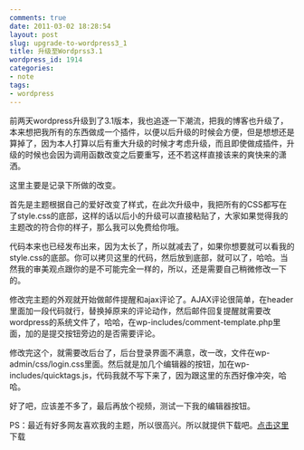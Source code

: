 ```yaml
---
comments: true
date: 2011-03-02 18:28:54
layout: post
slug: upgrade-to-wordpress3_1
title: 升级至Wordprss3.1
wordpress_id: 1914
categories:
- note
tags:
- wordpress
---
```


前两天wordpress升级到了3.1版本，我也追逐一下潮流，把我的博客也升级了，本来想把我所有的东西做成一个插件，以便以后升级的时候会方便，但是想想还是算掉了，因为本人打算以后有重大升级的时候才考虑升级，而且即使做成插件，升级的时候也会因为调用函数改变之后要重写，还不若这样直接该来的爽快来的潇洒。



这里主要是记录下所做的改变。

首先是主题根据自己的爱好改变了样式，在此次升级中，我把所有的CSS都写在了style.css的底部，这样的话以后小的升级可以直接粘贴了，大家如果觉得我的主题改的符合你的样子，那么我可以免费给你哦。

代码本来也已经发布出来，因为太长了，所以就减去了，如果你想要就可以看我的style.css的底部。你可以拷贝这里的代码，然后放到底部，就可以了，哈哈。当然我的审美观点跟你的是不可能完全一样的，所以，还是需要自己稍微修改一下的。



修改完主题的外观就开始做邮件提醒和ajax评论了。AJAX评论很简单，在header里面加一段代码就行，替换掉原来的评论动作，然后邮件回复提醒就需要改wordpress的系统文件了，哈哈，在wp-includes/comment-template.php里面，加的是提交按钮旁边的是否需要评论。

修改完这个，就需要改后台了，后台登录界面不满意，改一改，文件在wp-admin/css/login.css里面。然后就是加几个编辑器的按钮，加在wp-includes/quicktags.js，代码我就不写下来了，因为跟这里的东西好像冲突，哈哈。

好了吧，应该差不多了，最后再放个视频，测试一下我的编辑器按钮。



PS：最近有好多网友喜欢我的主题，所以很高兴。所以就提供下载吧。[点击这里](http://dobila.info/wp-content/uploads/2011/03/dobila.info_.twentyten.7z)下载
